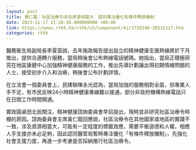 ```yaml
---
layout: post
title: 黃仁龍：社區治療令涉及資源相當大　認同專注優化有條件釋放機制
date: 2023-11-17 11:28:56.000000000 +08:00
link: https://news.rthk.hk/rthk/ch/component/k2/1728246-20231117.htm
categories: rthk
---
```


醫務衞生局副局長李夏茵說，去年施政報告提出設立的精神健康支援熱線將於下月推出，提供合適轉介服務，當局稍後會公布熱線電話號碼。她指出，當局正積極研究在地區康健中心加強精神健康服務的工作，推出先導計劃讓出現初期情緒問題的人士，接受初步介入和治療，稍後會公布計劃詳情。

在立法會一個委員會上，民建聯陳永光認為，當局加強的服務相對全面，但專業人手不足，有市民反映24小時精神健康專線難以接通，部分非政府機構熱線電話只在日間工作時間開通。

實政圓桌田北辰關注，精神健康諮詢委員會早前提出，現時並非研究社區治療令時機的原因。諮詢委員會主席黃仁龍回應說，社區治療令在其他國家或地區的實踐不一致，涉及資源相當大，可能有一定程度的標籤效應，需要平衡道德和人權，相應人手支援亦未必足夠，因此認同醫管局暫時專注優化「有條件釋放機制」，先強化社會支援力度，再進一步考慮是否採納推行社區治療令。
